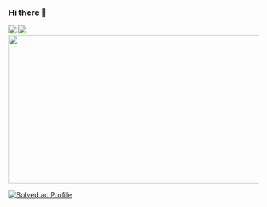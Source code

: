 ### Hi there 👋

<span>
  <a href="https://hwang-1.gitbook.io/til/"><img src="https://img.shields.io/badge/Tech_Blog-000000?style=plastic&logo=GitBook&logoColor=FFFFFF"/></a>
  <a href="https://velog.io/@hgh1472/posts"><img src="https://img.shields.io/badge/Velog-20C997?style=plastic&logo=Velog&logoColor=white"/>
  </a>
</span>


<a href="https://github.com/devxb/gitanimals">
<img
  src="https://render.gitanimals.org/farms/hgh1472"
  width="600"
  height="300"
/>
</a>
  

[![Solved.ac Profile](http://mazassumnida.wtf/api/v2/generate_badge?boj=hgh1472)](https://solved.ac/hgh1472/)
<!--
**hgh1472/hgh1472** is a ✨ _special_ ✨ repository because its `README.md` (this file) appears on your GitHub profile.

Here are some ideas to get you started:

- 🔭 I’m currently working on ...
- 🌱 I’m currently learning ...
- 👯 I’m looking to collaborate on ...
- 🤔 I’m looking for help with ...
- 💬 Ask me about ...
- 📫 How to reach me: ...
- 😄 Pronouns: ...
- ⚡ Fun fact: ...
-->
